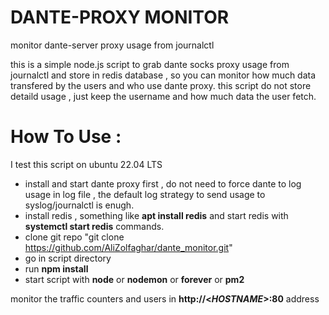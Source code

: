 
# DANTE-PROXY MONITOR
monitor dante-server proxy usage from journalctl

this is a simple node.js script to grab dante socks proxy usage from journalctl and store in redis database , so you can monitor how much data transfered by the users and who use dante proxy.
this script do not store detaild usage , just keep the username and how much data the user fetch.

# How To Use : 
I test this script on ubuntu 22.04 LTS
 - install and start dante proxy first , do not need to force dante to log usage in log file , the default log strategy to send usage to syslog/journalctl is enugh.
 - install redis , something like **apt install redis**  and start redis with **systemctl start redis** commands.
 - clone git repo "git clone https://github.com/AliZolfaghar/dante_monitor.git"
 - go in script directory 
 - run **npm install**
 - start script with **node** or **nodemon** or **forever** or **pm2** 

monitor the traffic counters and users in **http://<_HOSTNAME_>:80** address
